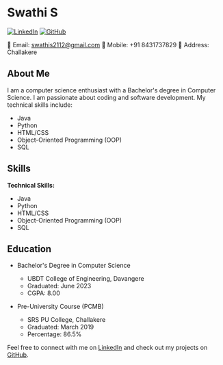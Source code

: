 # Swathi S

[![LinkedIn](https://img.shields.io/badge/LinkedIn-SwathiS-blue)](https://www.linkedin.com/in/swathi-s-941705228/)
[![GitHub](https://img.shields.io/badge/GitHub-SwathiS2112-green)](https://github.com/SwathiS2112)

📧 Email: swathis2112@gmail.com
📱 Mobile: +91 8431737829
📍 Address: Challakere

## About Me

I am a computer science enthusiast with a Bachelor's degree in Computer Science. I am passionate about coding and software development. My technical skills include:

- Java
- Python
- HTML/CSS
- Object-Oriented Programming (OOP)
- SQL

## Skills

**Technical Skills:**

- Java
- Python
- HTML/CSS
- Object-Oriented Programming (OOP)
- SQL

## Education

- Bachelor's Degree in Computer Science
  - UBDT College of Engineering, Davangere
  - Graduated: June 2023
  - CGPA: 8.00

- Pre-University Course (PCMB)
  - SRS PU College, Challakere
  - Graduated: March 2019
  - Percentage: 86.5%

Feel free to connect with me on [LinkedIn](https://www.linkedin.com/in/swathi-s-941705228/) and check out my projects on [GitHub](https://github.com/SwathiS2112).
